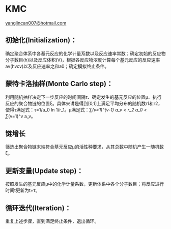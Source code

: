 # KMC
yanglincan007@hotmail.com

## 初始化(Initialization)：
  确定聚合体系中各基元反应的化学计量系数以及反应速率常数；确定初始的反应物分子数目(h)以及反应体积(V)，根据各反应物浓度计算每个基元反应的反应速率av(hvcv)以及反应速率之和a0；确定模拟终止条件。
## 蒙特卡洛抽样(Monte Carlo step)：
  利用随机抽样决定下一步反应的时间间隔τ、确定发生的基元反应的位置μ、执行反应的聚合物链的位置ξ。具体来讲是得到[0,1]上满足平均分布的随机数r1和r2，使得τ满足式：τ=1/a_0  ln 1/r_1。μ满足式：∑_(v=1)^(v-1) a_v < r_2 a_0 < ∑_(v=1)^v a_v。
## 链增长
  筛选出聚合物链末端符合基元反应μ的活性种要求，从其总数中随机产生一随机数ξ。
## 更新变量(Update step)：
  按照发生的基元反应μ中的化学计量系数，更新体系中各个分子数目；将反应进行时间t更新为t+τ。
## 循环迭代(Iteration)：
  重复上述步骤，直到满足终止条件，退出循环。
